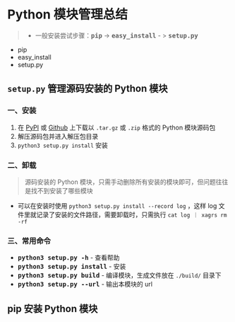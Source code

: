 # Python 模块管理总结

> * 一般安装尝试步骤：<kbd>**pip**</kbd> -> <kbd>**easy_install**</kbd> - > <kbd>**setup.py**</kbd>

* pip
* easy_install
* setup.py



## `setup.py` 管理源码安装的 Python 模块

### 一、安装

1. 在 [PyPI](https://pypi.org/) 或 [Github](https://www.github.com) 上下载以 `.tar.gz` 或 `.zip` 格式的 Python 模块源码包
2. 解压源码包并进入解压包目录
3. `python3 setup.py install` 安装

### 二、卸载

> 源码安装的 Python 模块，只需手动删除所有安装的模块即可，但问题往往是找不到安装了哪些模块

* 可以在安装时使用 `python3 setup.py install --record log` ，这样 log 文件里就记录了安装的文件路径，需要卸载时，只需执行 `cat log ｜ xagrs rm -rf`

### 三、常用命令

* <kbd>**python3 setup.py -h**</kbd> - 查看帮助
* <kbd>**python3 setup.py install**</kbd> - 安装
* <kbd>**python3 setup.py build**</kbd> - 编译模块，生成文件放在 `./build/` 目录下
* <kbd>**python3 setup.py --url**</kbd> - 输出本模块的 url

## pip 安装 Python 模块



